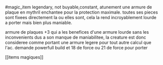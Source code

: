 #magic_item
legendary, not buyable,constant, atunement
une armure de plaque en mythril enchantee pour la protection maximale. toutes ses pieces sont fixees directement la ou elles sont, cela la rend incroyablement lourde a porter
mais bien plus maniable. 

armure de plaques +3 qui a les benefices d'une armure lourde sans les inconvenients dus a son manque de maniabilitee, la creature est donc consideree comme portant une armure legere pour tout autre calcul que l'ac.
demande powerfull build et 18 de force ou 21 de force pour porter

[[items magiques]]